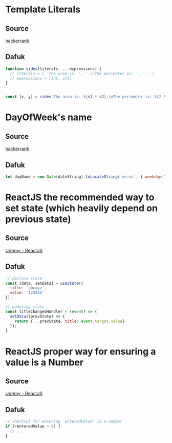 # Template Literals

## Source

[hackerrank](https://www.hackerrank.com/challenges/js10-template-literals/problem)

## Dafuk

```js
function sides(literals, ...expressions) {
  // literals = [ 'The area is: ', '.\nThe perimeter is: ', '.' ]
  // expressions = [int, int]
}


const [x, y] = sides`The area is: ${s1 * s2}.\nThe perimeter is: ${2 * (s1 + s2)}.`;
```

# DayOfWeek's name

## Source

[hackerrank](https://www.hackerrank.com/challenges/js10-date/problem)

## Dafuk

```js
let dayName = new Date(dateString).toLocaleString('en-us', { weekday:'long' })
```

# ReactJS the recommended way to set state (which heavily depend on previous state)

## Source
[Udemy - ReactJS](https://samsungu.udemy.com/course/react-the-complete-guide-incl-redux/learn/lecture/25596010#overview)

## Dafuk
```js
// declare state
const [data, setData] = useState({
  title: 'abcxyz',
  value: '123456'
});

// updating state
const titleChangedHandler = (event) => {
  setData((prevState) => {
    return {...prevState, title: event.target.value}
  });
}
```

# ReactJS proper way for ensuring a value is a Number

## Source

[Udemy - ReactJS](https://samsungu.udemy.com/course/react-the-complete-guide-incl-redux/learn/lecture/25598410#overview)

## Dafuk
```js
// shortcut for ensuring 'enteredValue' is a number
if (+enteredValue > 0) {
  // ...
}
```
